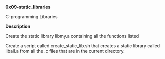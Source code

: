 **0x09-static_libraries**

C-programming Libraries

**Description**

Create the static library libmy.a containing all the functions listed

Create a script called create_static_lib.sh that creates a static library called liball.a from all the .c files that are in the current directory.
